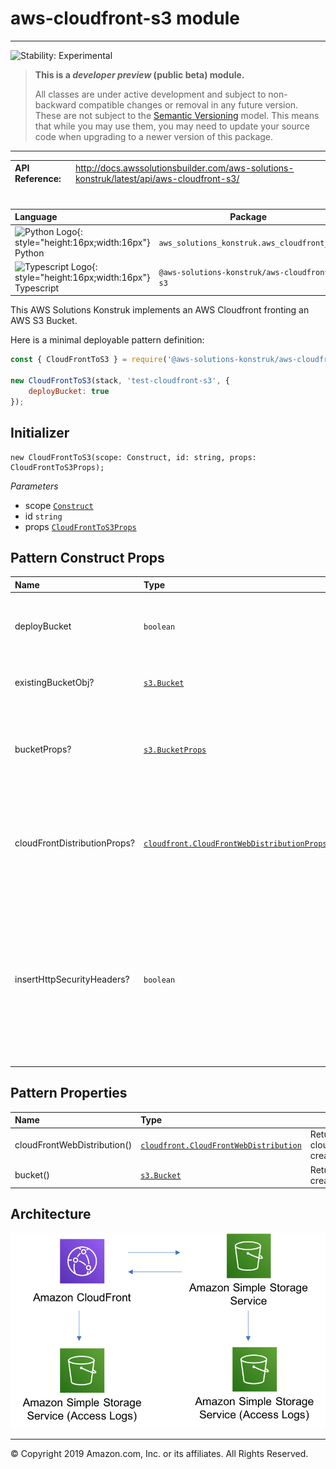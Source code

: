 # aws-cloudfront-s3 module
<!--BEGIN STABILITY BANNER-->

---

![Stability: Experimental](https://img.shields.io/badge/stability-Experimental-important.svg?style=for-the-badge)

> **This is a _developer preview_ (public beta) module.**
>
> All classes are under active development and subject to non-backward compatible changes or removal in any
> future version. These are not subject to the [Semantic Versioning](https://semver.org/) model.
> This means that while you may use them, you may need to update your source code when upgrading to a newer version of this package.

---
<!--END STABILITY BANNER-->

| **API Reference**:| <span style="font-weight: normal">http://docs.awssolutionsbuilder.com/aws-solutions-konstruk/latest/api/aws-cloudfront-s3/</span>|
|:-------------|:-------------|
<div style="height:8px"></div>

| **Language**     | **Package**        |
|:-------------|-----------------|
|![Python Logo](https://docs.aws.amazon.com/cdk/api/latest/img/python32.png){: style="height:16px;width:16px"} Python|`aws_solutions_konstruk.aws_cloudfront_s3`|
|![Typescript Logo](https://docs.aws.amazon.com/cdk/api/latest/img/typescript32.png){: style="height:16px;width:16px"} Typescript|`@aws-solutions-konstruk/aws-cloudfront-s3`|

This AWS Solutions Konstruk implements an AWS Cloudfront fronting an AWS S3 Bucket.

Here is a minimal deployable pattern definition:

``` javascript
const { CloudFrontToS3 } = require('@aws-solutions-konstruk/aws-cloudfront-s3');

new CloudFrontToS3(stack, 'test-cloudfront-s3', {
    deployBucket: true
});

```

## Initializer

``` text
new CloudFrontToS3(scope: Construct, id: string, props: CloudFrontToS3Props);
```

_Parameters_

* scope [`Construct`](https://docs.aws.amazon.com/cdk/api/latest/docs/@aws-cdk_core.Construct.html)
* id `string`
* props [`CloudFrontToS3Props`](#pattern-construct-props)

## Pattern Construct Props

| **Name**     | **Type**        | **Description** |
|:-------------|:----------------|-----------------|
|deployBucket|`boolean`|Whether to create a S3 Bucket or use an existing S3 Bucket|
|existingBucketObj?|[`s3.Bucket`](https://docs.aws.amazon.com/cdk/api/latest/docs/@aws-cdk_aws-s3.Bucket.html)|Existing instance of S3 Bucket object|
|bucketProps?|[`s3.BucketProps`](https://docs.aws.amazon.com/cdk/api/latest/docs/@aws-cdk_aws-s3.BucketProps.html)|Optional user provided props to override the default props for S3 Bucket|
|cloudFrontDistributionProps?|[`cloudfront.CloudFrontWebDistributionProps`](https://docs.aws.amazon.com/cdk/api/latest/docs/@aws-cdk_aws-cloudfront.CloudFrontWebDistributionProps.html)|Optional user provided props to override the default props for Cloudfront Distribution|
|insertHttpSecurityHeaders?|`boolean`|Optional user provided props to turn on/off the automatic injection of best practice HTTP security headers in all resonses from cloudfront|

## Pattern Properties

| **Name**     | **Type**        | **Description** |
|:-------------|:----------------|-----------------|
|cloudFrontWebDistribution()|[`cloudfront.CloudFrontWebDistribution`](https://docs.aws.amazon.com/cdk/api/latest/docs/@aws-cdk_aws-cloudfront.CloudFrontWebDistribution.html)|Returns an instance of cloudfront.CloudFrontWebDistribution created by the construct|
|bucket()|[`s3.Bucket`](https://docs.aws.amazon.com/cdk/api/latest/docs/@aws-cdk_aws-s3.Bucket.html)|Returns an instance of s3.Bucket created by the construct|

## Architecture
![Architecture Diagram](architecture.png)

***
&copy; Copyright 2019 Amazon.com, Inc. or its affiliates. All Rights Reserved.